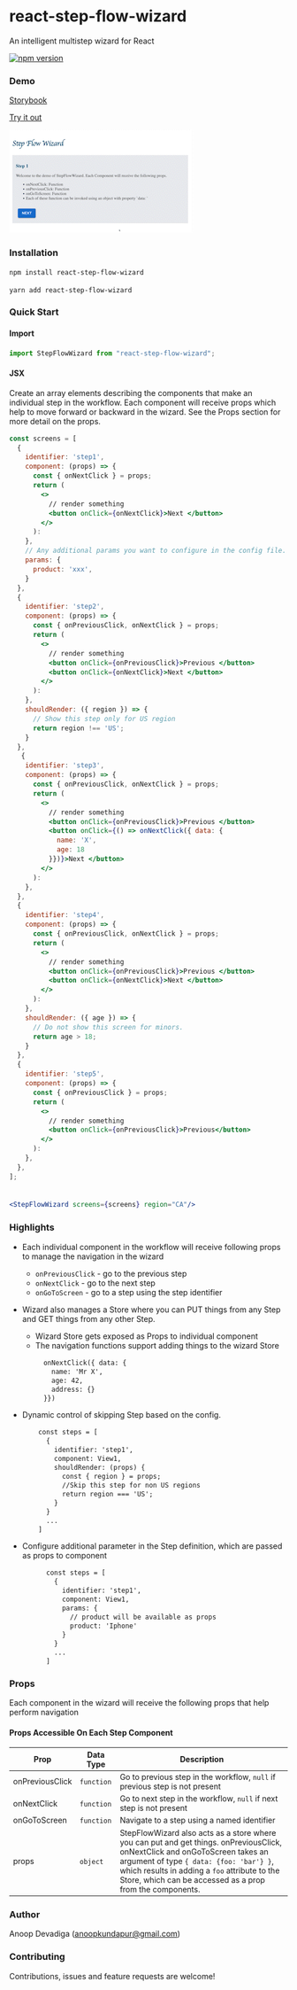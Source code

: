 # react-step-flow-wizard

An intelligent multistep wizard for React


[![npm version](https://badge.fury.io/js/react-step-flow-wizard.svg)](https://badge.fury.io/js/react-step-flow-wizard)

### Demo

[Storybook](http://adevadiga.github.io/step-flow-wizard)

[Try it out](https://codesandbox.io/s/react-step-flow-wizard-we7twq)

![Example](https://raw.githubusercontent.com/adevadiga/step-flow-wizard/main/example.gif)

### Installation


```
npm install react-step-flow-wizard

yarn add react-step-flow-wizard
```
### Quick Start

#### Import

```js
import StepFlowWizard from "react-step-flow-wizard";
```

#### JSX

Create an array elements describing the components that make an individual step in the workflow.
Each component will receive props which help to move forward or backward in the wizard.
See the Props section for more detail on the props.

```jsx
const screens = [
  {
    identifier: 'step1',
    component: (props) => {
      const { onNextClick } = props;
      return (
        <>
          // render something
          <button onClick={onNextClick}>Next </button>
        </>
      ):
    },
    // Any additional params you want to configure in the config file.
    params: {
      product: 'xxx',
    }
  },
  {
    identifier: 'step2',
    component: (props) => {
      const { onPreviousClick, onNextClick } = props;
      return (
        <>
          // render something
          <button onClick={onPreviousClick}>Previous </button>
          <button onClick={onNextClick}>Next </button>
        </>
      ):
    },
    shouldRender: ({ region }) => {
      // Show this step only for US region
      return region !== 'US';
    }
  },
   {
    identifier: 'step3',
    component: (props) => {
      const { onPreviousClick, onNextClick } = props;
      return (
        <>
          // render something
          <button onClick={onPreviousClick}>Previous </button>
          <button onClick={() => onNextClick({ data: {
            name: 'X',
            age: 18
          }})}>Next </button>
        </>
      ):
    },
  },
  {
    identifier: 'step4',
    component: (props) => {
      const { onPreviousClick, onNextClick } = props;
      return (
        <>
          // render something
          <button onClick={onPreviousClick}>Previous </button>
          <button onClick={onNextClick}>Next </button>
        </>
      ):
    },
    shouldRender: ({ age }) => {
      // Do not show this screen for minors.
      return age > 18;
    }
  },
  {
    identifier: 'step5',
    component: (props) => {
      const { onPreviousClick } = props;
      return (
        <>
          // render something
          <button onClick={onPreviousClick}>Previous</button>
        </>
      ):
    },
  },
];


<StepFlowWizard screens={screens} region="CA"/>

```

### Highlights

- Each individual component in the workflow will receive following props to manage the navigation in the wizard
   - `onPreviousClick` - go to the previous step
   - `onNextClick` - go to the next step
   - `onGoToScreen` - go to a step using the step identifier

- Wizard also manages a Store where you can PUT things from any Step and GET things from any other Step.
    - Wizard Store gets exposed as Props to individual component
    - The navigation functions support adding things to the wizard Store
      ```
        onNextClick({ data: {
          name: 'Mr X',
          age: 42,
          address: {}
        }})

      ```
- Dynamic control of skipping Step based on the config.

    ```
        const steps = [
          {
            identifier: 'step1',
            component: View1,
            shouldRender: (props) {
              const { region } = props;
              //Skip this step for non US regions
              return region === 'US';
            }
          }
          ...
        ]
    ```
- Configure additional parameter in the Step definition, which are passed as props to component

  ```
        const steps = [
          {
            identifier: 'step1',
            component: View1,
            params: {
              // product will be available as props
              product: 'Iphone'
            }
          }
          ...
        ]
    ```

### Props

Each component in the wizard will receive the following props that help perform navigation

#### Props Accessible On Each Step Component

| Prop          | Data Type  | Description                                                                              |
| ------------- | ---------- | ---------------------------------------------------------------------------------------- |
| onPreviousClick       | `function`   | Go to previous step in the workflow, `null` if previous step is not present |
| onNextClick   | `function`  | Go to next step in the workflow, `null` if next step is not present |
| onGoToScreen      | `function` | Navigate to a step using a named identifier |
| props      | `object` | StepFlowWizard also acts as a store where you can put and get things. onPreviousClick, onNextClick and onGoToScreen takes an argument of type `{ data: {foo: 'bar'} }`, which results in adding a `foo` attribute to the Store, which can be accessed as a prop from the components.   |


### Author
  Anoop Devadiga (anoopkundapur@gmail.com)


### Contributing

  Contributions, issues and feature requests are welcome!


   

